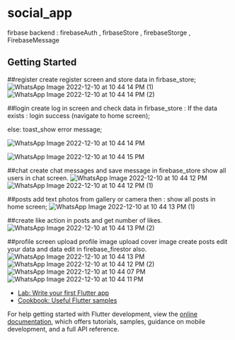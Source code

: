 # social_app


firbase backend : firebaseAuth , firbaseStore , firebaseStorge , FirebaseMessage

## Getting Started

##register
create register screen and store data in firbase_store;
![WhatsApp Image 2022-12-10 at 10 44 14 PM (1)](https://user-images.githubusercontent.com/88463009/206874792-86407bc2-0717-4bf7-b3be-76a4ae2e0648.jpeg)
![WhatsApp Image 2022-12-10 at 10 44 14 PM (2)](https://user-images.githubusercontent.com/88463009/206874799-20e450da-2b29-4d08-9f9e-4457d5802421.jpeg)

##login
create log in screen and check data in firbase_store :
If the data exists :
login success (navigate to home screen);

else: 
toast_show error message;

![WhatsApp Image 2022-12-10 at 10 44 14 PM](https://user-images.githubusercontent.com/88463009/206874750-234c04ae-19a2-4458-a46e-139e3859d227.jpeg)

![WhatsApp Image 2022-12-10 at 10 44 15 PM](https://user-images.githubusercontent.com/88463009/206874783-8226a93f-dbc1-4636-9c6b-d02e4ccd04f8.jpeg)

##chat
create chat messages and save message in firebase_store 
show all users in chat screen.
![WhatsApp Image 2022-12-10 at 10 44 12 PM](https://user-images.githubusercontent.com/88463009/206874813-f85a0ce5-5c8c-4c81-954c-e08a87e3091e.jpeg)
![WhatsApp Image 2022-12-10 at 10 44 12 PM (1)](https://user-images.githubusercontent.com/88463009/206874816-4232e700-3b0f-43d1-b8de-9b15ef669d98.jpeg)

##posts
add text
photos from gallery or camera
then : show all posts in home screen;
![WhatsApp Image 2022-12-10 at 10 44 13 PM (1)](https://user-images.githubusercontent.com/88463009/206874823-1654659d-2674-4fc0-bbe0-7627e8ef3a96.jpeg)

##create like action in posts and get number of likes.
![WhatsApp Image 2022-12-10 at 10 44 13 PM (2)](https://user-images.githubusercontent.com/88463009/206874834-f29a15d4-be30-466c-853a-b03fb9e7a7ea.jpeg)


##profile screen
upload profile image 
upload cover image
create posts
edit your data 
and data edit in firebase_firestor also.
![WhatsApp Image 2022-12-10 at 10 44 13 PM](https://user-images.githubusercontent.com/88463009/206874841-67a68a92-b742-462d-a760-78e3d21d6968.jpeg)
![WhatsApp Image 2022-12-10 at 10 44 12 PM (2)](https://user-images.githubusercontent.com/88463009/206874870-804e7a18-a955-4022-a063-52cd16f331b9.jpeg)
![WhatsApp Image 2022-12-10 at 10 44 07 PM](https://user-images.githubusercontent.com/88463009/206874879-78d6fd7f-1376-4125-95f9-9bfcebfd60d0.jpeg)
![WhatsApp Image 2022-12-10 at 10 44 11 PM](https://user-images.githubusercontent.com/88463009/206874882-8c32db6b-8add-4d92-8bff-d11cd7d0e90f.jpeg)



- [Lab: Write your first Flutter app](https://docs.flutter.dev/get-started/codelab)
- [Cookbook: Useful Flutter samples](https://docs.flutter.dev/cookbook)

For help getting started with Flutter development, view the
[online documentation](https://docs.flutter.dev/), which offers tutorials,
samples, guidance on mobile development, and a full API reference.
